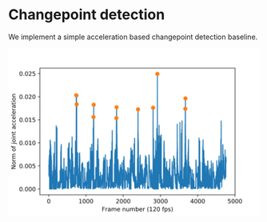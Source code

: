 # Changepoint detection
We implement a simple acceleration based changepoint detection baseline.

![changepoints](changepoints.svg)